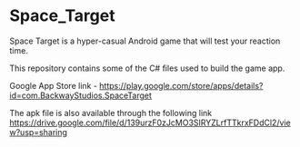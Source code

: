 # Space_Target
Space Target is a hyper-casual Android game that will test your reaction time.

This repository contains some of the C# files used to build the game app.

Google App Store link - https://play.google.com/store/apps/details?id=com.BackwayStudios.SpaceTarget

The apk file is also available through the following link https://drive.google.com/file/d/139urzF0zJcMO3SIRYZLrfTTkrxFDdCl2/view?usp=sharing
